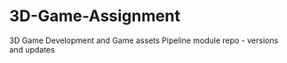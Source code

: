 # 3D-Game-Assignment
3D Game Development and Game assets Pipeline module repo - versions and updates
